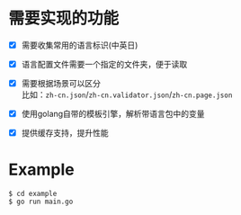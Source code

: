 # 需要实现的功能
 - [x] 需要收集常用的语言标识(中英日)
 - [x] 语言配置文件需要一个指定的文件夹，便于读取
 - [x] 需要根据场景可以区分  
比如：`zh-cn.json`/`zh-cn.validator.json`/`zh-cn.page.json`
 - [x] 使用golang自带的模板引擎，解析带语言包中的变量
 - [x] 提供缓存支持，提升性能
   

# Example

```shell
$ cd example
$ go run main.go
```
